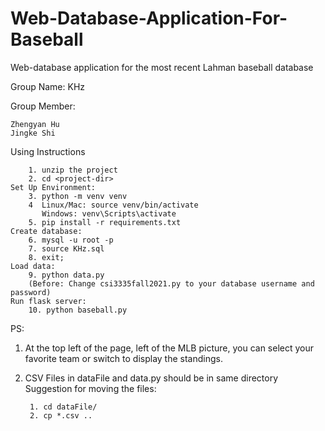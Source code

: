 # Web-Database-Application-For-Baseball
Web-database application for the most recent Lahman baseball database


Group Name: KHz

Group Member:

    Zhengyan Hu
    Jingke Shi
    

Using Instructions

        1. unzip the project
        2. cd <project-dir>
    Set Up Environment:
        3. python -m venv venv
        4  Linux/Mac: source venv/bin/activate 
           Windows: venv\Scripts\activate
        5. pip install -r requirements.txt
    Create database:
        6. mysql -u root -p
        7. source KHz.sql
        8. exit;
    Load data: 
        9. python data.py
        (Before: Change csi3335fall2021.py to your database username and password)
    Run flask server:
        10. python baseball.py
    

PS: 

1. At the top left of the page, left of the MLB picture, you can select your favorite team or switch to display the standings.
 
2. CSV Files in dataFile and data.py should be in same directory
   Suggestion for moving the files:

        1. cd dataFile/
        2. cp *.csv .. 
